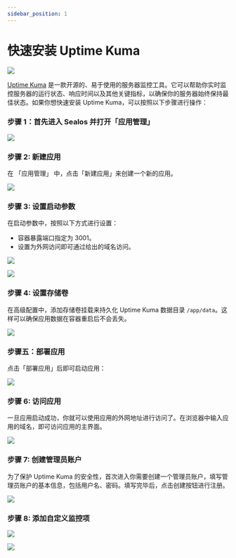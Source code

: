 ```yaml
---
sidebar_position: 1
---
```


# 快速安装 Uptime Kuma

![](../images/uptimekuma_img-0.png)

[Uptime Kuma](https://github.com/louislam/uptime-kuma) 是一款开源的、易于使用的服务器监控工具。它可以帮助你实时监控服务器的运行状态、响应时间以及其他关键指标，以确保你的服务器始终保持最佳状态。如果你想快速安装 Uptime Kuma，可以按照以下步骤进行操作：

### 步骤 1：首先进入 Sealos 并打开「应用管理」

![](../images/uptimekuma_img-1.png)

### 步骤 2: 新建应用

在 「应用管理」 中，点击「新建应用」来创建一个新的应用。

![](../images/uptimekuma_img-2.png)

### 步骤 3: 设置启动参数

在启动参数中，按照以下方式进行设置：

- 容器暴露端口指定为 3001。
- 设置为外网访问即可通过给出的域名访问。

![](../images/uptimekuma_img-3.png)

![](../images/uptimekuma_img-4.png)

### 步骤 4: 设置存储卷

在高级配置中，添加存储卷挂载来持久化 Uptime Kuma 数据目录 `/app/data`。这样可以确保应用数据在容器重启后不会丢失。

![](../images/uptimekuma_img-5.png)

### 步骤五：部署应用

点击「部署应用」后即可启动应用：

![](../images/uptimekuma_img-6.png)

### 步骤 6: 访问应用

一旦应用启动成功，你就可以使用应用的外网地址进行访问了。在浏览器中输入应用的域名，即可访问应用的主界面。

![](../images/uptimekuma_img-7.png)

### 步骤 7: 创建管理员账户

为了保护 Uptime Kuma 的安全性，首次进入你需要创建一个管理员账户，填写管理员账户的基本信息，包括用户名、密码。填写完毕后，点击创建按钮进行注册。

![](../images/uptimekuma_img-8.png)

### 步骤 8: 添加自定义监控项

![](../images/uptimekuma_img-9.png)

![](../images/uptimekuma_img-10.png)